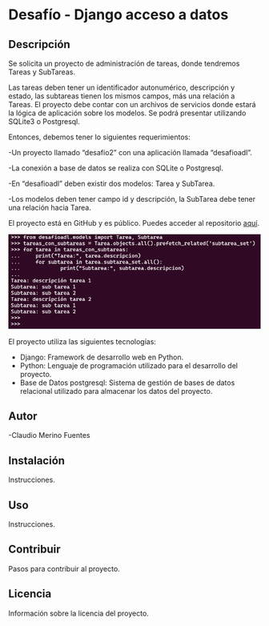 # Desafío - Django acceso a datos

## Descripción

Se solicita un proyecto de administración de tareas, donde tendremos Tareas y SubTareas.

Las tareas deben tener un identificador autonumérico, descripción y estado, las subtareas
tienen los mismos campos, más una relación a Tareas. El proyecto debe contar con un archivos de servicios donde estará la lógica de aplicación sobre los modelos. Se podrá
presentar utilizando SQLite3 o Postgresql.

Entonces, debemos tener lo siguientes requerimientos:

-Un proyecto llamado “desafio2” con una aplicación llamada “desafioadl”.

-La conexión a base de datos se realiza con SQLite o Postgresql.

-En “desafioadl” deben existir dos modelos: Tarea y SubTarea.

-Los modelos deben tener campo id y descripción, la SubTarea debe tener una relación hacia Tarea.

El proyecto está en GitHub y es público. Puedes acceder al repositorio [aquí](https://github.com/ClaudioDL24/desafio2).

![alt text](image.png)

El proyecto utiliza las siguientes tecnologías:

- Django: Framework de desarrollo web en Python.
- Python: Lenguaje de programación utilizado para el desarrollo del proyecto.
- Base de Datos postgresql: Sistema de gestión de bases de datos relacional utilizado para almacenar los datos del proyecto.

## Autor

-Claudio Merino Fuentes

## Instalación

Instrucciones.

## Uso

Instrucciones.

## Contribuir

Pasos para contribuir al proyecto.

## Licencia

Información sobre la licencia del proyecto.
